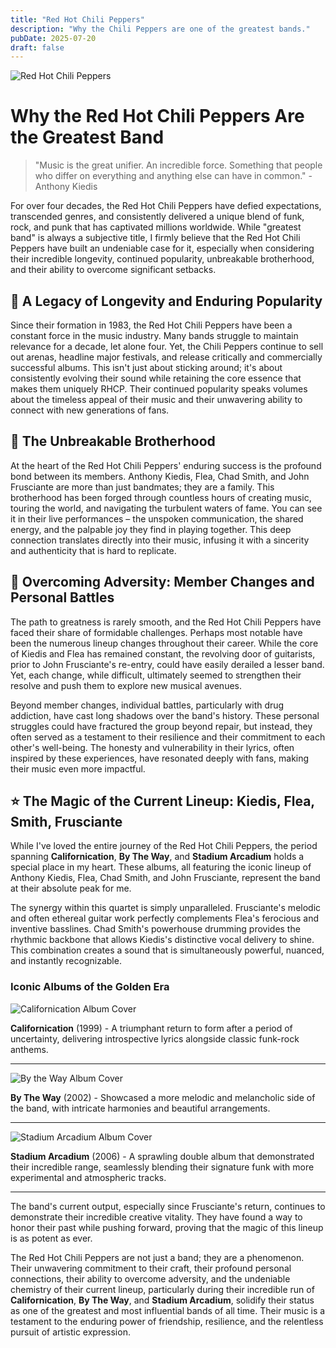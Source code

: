 ```yaml
---
title: "Red Hot Chili Peppers"
description: "Why the Chili Peppers are one of the greatest bands."
pubDate: 2025-07-20
draft: false
---
```


![Red Hot Chili Peppers](https://qmpdliftraf4pov3.public.blob.vercel-storage.com/rhcp-logo-lmPcbtdOC6xq8NJ0KacB5syO6EFawV.webp)

# Why the Red Hot Chili Peppers Are the Greatest Band

> "Music is the great unifier. An incredible force. Something that people who differ on everything and anything else can have in common." - Anthony Kiedis

For over four decades, the Red Hot Chili Peppers have defied expectations, transcended genres, and consistently delivered a unique blend of funk, rock, and punk that has captivated millions worldwide. While "greatest band" is always a subjective title, I firmly believe that the Red Hot Chili Peppers have built an undeniable case for it, especially when considering their incredible longevity, continued popularity, unbreakable brotherhood, and their ability to overcome significant setbacks.

## 🎸 A Legacy of Longevity and Enduring Popularity

Since their formation in 1983, the Red Hot Chili Peppers have been a constant force in the music industry. Many bands struggle to maintain relevance for a decade, let alone four. Yet, the Chili Peppers continue to sell out arenas, headline major festivals, and release critically and commercially successful albums. This isn't just about sticking around; it's about consistently evolving their sound while retaining the core essence that makes them uniquely RHCP. Their continued popularity speaks volumes about the timeless appeal of their music and their unwavering ability to connect with new generations of fans.

## 🤝 The Unbreakable Brotherhood

At the heart of the Red Hot Chili Peppers' enduring success is the profound bond between its members. Anthony Kiedis, Flea, Chad Smith, and John Frusciante are more than just bandmates; they are a family. This brotherhood has been forged through countless hours of creating music, touring the world, and navigating the turbulent waters of fame. You can see it in their live performances – the unspoken communication, the shared energy, and the palpable joy they find in playing together. This deep connection translates directly into their music, infusing it with a sincerity and authenticity that is hard to replicate.

## 💪 Overcoming Adversity: Member Changes and Personal Battles

The path to greatness is rarely smooth, and the Red Hot Chili Peppers have faced their share of formidable challenges. Perhaps most notable have been the numerous lineup changes throughout their career. While the core of Kiedis and Flea has remained constant, the revolving door of guitarists, prior to John Frusciante's re-entry, could have easily derailed a lesser band. Yet, each change, while difficult, ultimately seemed to strengthen their resolve and push them to explore new musical avenues.

Beyond member changes, individual battles, particularly with drug addiction, have cast long shadows over the band's history. These personal struggles could have fractured the group beyond repair, but instead, they often served as a testament to their resilience and their commitment to each other's well-being. The honesty and vulnerability in their lyrics, often inspired by these experiences, have resonated deeply with fans, making their music even more impactful.

## ⭐ The Magic of the Current Lineup: Kiedis, Flea, Smith, Frusciante

While I've loved the entire journey of the Red Hot Chili Peppers, the period spanning **Californication**, **By The Way**, and **Stadium Arcadium** holds a special place in my heart. These albums, all featuring the iconic lineup of Anthony Kiedis, Flea, Chad Smith, and John Frusciante, represent the band at their absolute peak for me.

The synergy within this quartet is simply unparalleled. Frusciante's melodic and often ethereal guitar work perfectly complements Flea's ferocious and inventive basslines. Chad Smith's powerhouse drumming provides the rhythmic backbone that allows Kiedis's distinctive vocal delivery to shine. This combination creates a sound that is simultaneously powerful, nuanced, and instantly recognizable.

### Iconic Albums of the Golden Era

![Californication Album Cover](https://upload.wikimedia.org/wikipedia/en/d/df/RedHotChiliPeppersCalifornication.jpg)

**Californication** (1999) - A triumphant return to form after a period of uncertainty, delivering introspective lyrics alongside classic funk-rock anthems.

---

![By the Way Album Cover](https://upload.wikimedia.org/wikipedia/en/2/23/Rhcp9.jpg)

**By The Way** (2002) - Showcased a more melodic and melancholic side of the band, with intricate harmonies and beautiful arrangements.

---

![Stadium Arcadium Album Cover](https://upload.wikimedia.org/wikipedia/en/e/e6/Stadiumarcadium.jpg)

**Stadium Arcadium** (2006) - A sprawling double album that demonstrated their incredible range, seamlessly blending their signature funk with more experimental and atmospheric tracks.

---

The band's current output, especially since Frusciante's return, continues to demonstrate their incredible creative vitality. They have found a way to honor their past while pushing forward, proving that the magic of this lineup is as potent as ever.

The Red Hot Chili Peppers are not just a band; they are a phenomenon. Their unwavering commitment to their craft, their profound personal connections, their ability to overcome adversity, and the undeniable chemistry of their current lineup, particularly during their incredible run of **Californication**, **By The Way**, and **Stadium Arcadium**, solidify their status as one of the greatest and most influential bands of all time. Their music is a testament to the enduring power of friendship, resilience, and the relentless pursuit of artistic expression.